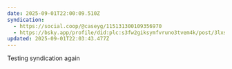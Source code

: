 ```yaml
---
date: 2025-09-01T22:00:09.510Z
syndication:
  - https://social.coop/@caseyg/115131300109356970
  - https://bsky.app/profile/did:plc:s3fw2giksymfvruno3tvem4k/post/3lxsm7rqeme27
updated: 2025-09-01T22:03:43.477Z
---
```


Testing syndication again
